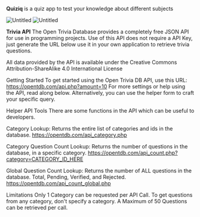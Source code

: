 **Quiziq** is a quiz app to test your knowledge about different subjects

![Untitled](https://github.com/user-attachments/assets/eba06a58-e64d-4b80-95ef-0eb19e6d56b1)  ![Untitled](https://github.com/user-attachments/assets/e86f5b3b-4078-40b4-903e-922f1a7be1fd) 



**Trivia API** The Open Trivia Database provides a completely free JSON API for use in programming projects. Use of this API does not require a API Key, just generate the URL below use it in your own application to retrieve trivia questions. 
 
All data provided by the API is available under the Creative Commons Attribution-ShareAlike 4.0 International License 
 
Getting Started To get started using the Open Trivia DB API, use this URL: https://opentdb.com/api.php?amount=10 For more settings or help using the API, read along below. Alternatively, you can use the helper form to craft your specific query. 
 

Helper API Tools There are some functions in the API which can be useful to developers. 
 
Category Lookup: Returns the entire list of categories and ids in the database. https://opentdb.com/api_category.php 
 
Category Question Count Lookup: Returns the number of questions in the database, in a specific category. https://opentdb.com/api_count.php?category=CATEGORY_ID_HERE 
 
Global Question Count Lookup: Returns the number of ALL questions in the database. Total, Pending, Verified, and Rejected. https://opentdb.com/api_count_global.php 
 
Limitations Only 1 Category can be requested per API Call. To get questions from any category, don't specify a category. A Maximum of 50 Questions can be retrieved per call.
